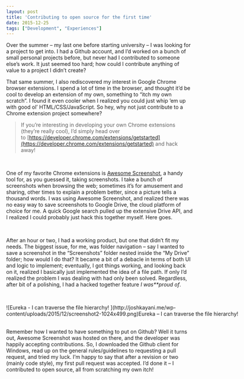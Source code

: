 ```yaml
---
layout: post
title: 'Contributing to open source for the first time'
date: 2015-12-25
tags: ["Development", "Experiences"]
---
```


Over the summer – my last one before starting university – I was looking for a project to get into. I had a Github account, and I’d worked on a bunch of small personal projects before, but never had I contributed to someone else’s work. It just seemed too hard; how could I contribute anything of value to a project I didn’t create?

That same summer, I also rediscovered my interest in Google Chrome browser extensions. I spend a lot of time in the browser, and thought it’d be cool to develop an extension of my own, something to “itch my own scratch”. I found it even cooler when I realized you could just whip ’em up with good ol’ HTML/CSS/JavaScript. So hey, why not just contribute to a Chrome extension project somewhere?

> If you’re interesting in developing your own Chrome extensions (they’re really cool), I’d simply head over to [https://developer.chrome.com/extensions/getstarted](https://developer.chrome.com/extensions/getstarted) and hack away!

 

One of my favorite Chrome extensions is [Awesome Screenshot](https://chrome.google.com/webstore/detail/awesome-screenshot-minus/bnophbnknjcjnbadhhkciahanapffepm?hl=en), a handy tool for, as you guessed it, taking screenshots. I take a bunch of screenshots when browsing the web; sometimes it’s for amusement and sharing, other times to explain a problem better, since a picture tells a thousand words. I was using Awesome Screenshot, and realized there was no easy way to save screenshots to Google Drive, the cloud platform of choice for me. A quick Google search pulled up the extensive Drive API, and I realized I could probably just hack this together myself. Here goes.

 

After an hour or two, I had a working product, but one that didn’t fit my needs. The biggest issue, for me, was folder navigation – say I wanted to save a screenshot in the “Screenshots” folder nested inside the “My Drive” folder; how would I do that? It became a bit of a debacle in terms of both UI and logic to implement; eventually, I got things working, and looking back on it, realized I basically just implemented the idea of a file path. If only I’d realized the problem I was dealing with had only been solved. Regardless, after bit of a polishing, I had a hacked together feature *I was**proud of*.

 

<div class="wp-caption aligncenter" id="attachment_51" style="width: 710px">![Eureka - I can traverse the file hierarchy! ](http://joshkayani.me/wp-content/uploads/2015/12/screenshot2-1024x499.png)Eureka – I can traverse the file hierarchy!

</div> 

Remember how I wanted to have something to put on Github? Well it turns out, Awesome Screenshot was hosted on there, and the developer was happily accepting contributions. So, I downloaded the Github client for Windows, read up on the general rules/guidelines to requesting a pull request, and tried my luck. I’m happy to say that after a revision or two (mainly code style), my first pull request was accepted. I’d done it – I contributed to open source, all from scratching my own itch!

 
